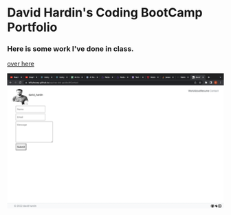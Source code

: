 # David Hardin's Coding BootCamp Portfolio

### Here is some work I've done in class.

[over here](https://leftyloosey.github.io/aquinas-dol-guldur/)

![screen](./public/screen.png)